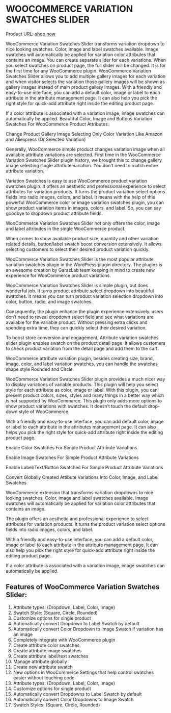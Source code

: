 # WOOCOMMERCE VARIATION SWATCHES SLIDER

Product URL: [shop now](https://garazlab.com/product/woocommerce-variation-swatches-slider/)

WooCommerce Variation Swatches Slider transforms variation dropdown to nice looking swatches. Color, image and label swatches available. Image swatches will automatically be applied for variation color attributes that contains an image. You can create separate slider for each variations. When you select swatches on product page, the full slider will be changed. It is for the first time for any WooCommerce plugin. WooCommerce Variation Swatches Slider allows you to add multiple gallery images for each variation and when visitor selects the variation those gallery images will be shown as gallery images instead of main product gallery images. With a friendly and easy-to-use interface, you can add a default color, image or label to each attribute in the attribute management page. It can also help you pick the right style for quick-add attribute right inside the editing product page.

If a color attribute is associated with a variation image, image swatches can automatically be applied. Beautiful Color, Image and Buttons Variation Swatches For WooCommerce Product Attributes.

Change Product Gallery Image Selecting Only Color Variation Like Amazon and Aliexpress (Or Selected Variation)

Generally, WooCommerce simple product changes variation image when all available attribute variations are selected. First time in the WooCommerce Variation Swatches Slider plugin history, we brought this to change gallery image selecting single attribute variation. You don’t need to match entire attribute variation.

Variation Swatches is easy to use WooCommerce product variation swatches plugin. It offers an aesthetic and professional experience to select attributes for variation products. It turns the product variation select options fields into radio images, colors, and label. It means with the help of this powerful WooCommerce color or image variation swatches plugin, you can show product variation items in images, colors, and label. So, you can say goodbye to dropdown product attribute fields.

WooCommerce Variation Swatches Slider not only offers the color, image and label attributes in the single WooCommerce product.

When comes to show available product size, quantity and other variation related details, button/label swatch boost conversion extensively. It allows selecting customers to select their desired product variation quickly.

WooCommerce Variation Swatches Slider is the most popular attribute variation swatches plugin in the WordPress plugin directory. The plugins is an awesome creation by GarazLab team keeping in mind to create new experience for WooCommerce product variations.

WooCommerce Variation Swatches Slider is simple plugin, but does wonderful job. It turns product attribute select dropdown into beautiful swatches. It means you can turn product variation selection dropdown into color, button, radio, and image swatches.

Consequently, the plugin enhance the plugin experience extensively. users don’t need to reveal dropdown select field and see what variations are available for the variable product. Without pressing extra clicks and spending extra time, they can quickly select their desired variation.

To boost store conversion and engagement, Attribute variation swatches slider plugin enables swatch on the product detail page. It allows customers to check product variation from the detail page and add them to the cart.

WooCommerce attribute variation plugin, besides creating size, brand, image, color, and label variation swatches, you can handle the swatches shape style Rounded and Circle.

WooCommerce Variation Swatches Slider plugin provides a much nicer way to display variations of variable products. This plugin will help you select style for each attribute as color, image or label. With this plugin, you can present product colors, sizes, styles and many things in a better way which is not supported by WooCommerce. This plugin only adds more options to show product variations with swatches. It doesn’t touch the default drop-down style of WooCommerce.

With a friendly and easy-to-use interface, you can add default color, image or label to each attribute in the attributes management page. It can also helps you pick the right style for quick-add attribute right inside the editing product page.

Enable Color Swatches For Simple Product Attribute Variations.

Enable Image Swatches For Simple Product Attribute Variations

Enable Label/Text/Button Swatches For Simple Product Attribute Variations

Convert Globally Created Attibute Variations Into Color, Image, and Label Swatches

WooCommerce extension that transforms variation dropdowns to nice looking swatches. Color, image and label swatches available. Image swatches will automatically be applied for variation color attributes that contains an image.

The plugin offers an aesthetic and professional experience to select attributes for variation products. It turns the product variation select options fields into radio images, colors, and label.

With a friendly and easy-to-use interface, you can add a default color, image or label to each attribute in the attribute management page. It can also help you pick the right style for quick-add attribute right inside the editing product page.

If a color attribute is associated with a variation image, image swatches can automatically be applied.

## Features of WooCommerce Variation Swatches Slider:
1. Attribute types: (Dropdown, Label, Color, Image)
2. Swatch Style: (Square, Circle, Rounded)
3. Customize options for single product
4. Automatically convert Dropdown to Label Swatch by default
5. Automatically convert Color Dropdown to Image Swatch if variation has an image
6. Completely integrate with WooCommerce plugin
7. Create attribute color swatches
8. Create attribute image swatches
9. Create attribute label/text swatches
10. Manage attribute globally
11. Create new attribute swatch
12. New options in WooCommerce Settings that help control swatches easier without touching code
13. Attribute types: (Dropdown, Label, Color, Image)
14. Customize options for single product
15. Automatically convert Dropdowns to Label Swatch by default
16. Automatically convert Color Dropdowns to Image Swatch
17. Swatch Styles: (Square, Circle, Rounded)
